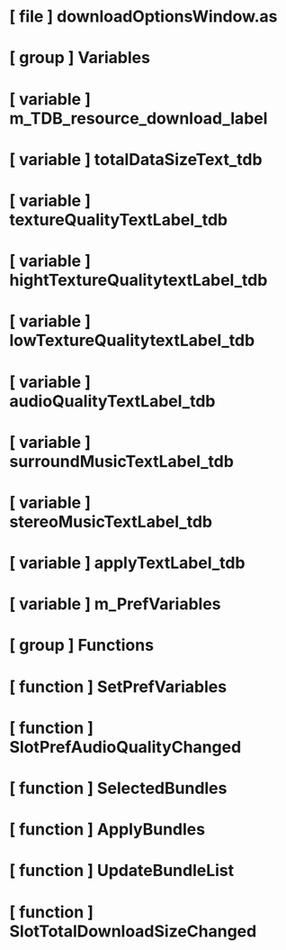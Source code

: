 # [ file ] downloadOptionsWindow.as

# [ group ] Variables

# [ variable ] m_TDB_resource_download_label

# [ variable ] totalDataSizeText_tdb

# [ variable ] textureQualityTextLabel_tdb

# [ variable ] hightTextureQualitytextLabel_tdb

# [ variable ] lowTextureQualitytextLabel_tdb

# [ variable ] audioQualityTextLabel_tdb

# [ variable ] surroundMusicTextLabel_tdb

# [ variable ] stereoMusicTextLabel_tdb

# [ variable ] applyTextLabel_tdb

# [ variable ] m_PrefVariables

# [ group ] Functions

# [ function ] SetPrefVariables

# [ function ] SlotPrefAudioQualityChanged

# [ function ] SelectedBundles

# [ function ] ApplyBundles

# [ function ] UpdateBundleList

# [ function ] SlotTotalDownloadSizeChanged

